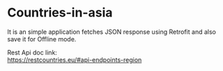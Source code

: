 # Countries-in-asia

It is an simple application fetches JSON response using Retrofit and also save it for Offline mode.

Rest Api doc link:  
https://restcountries.eu/#api-endpoints-region

 
 
